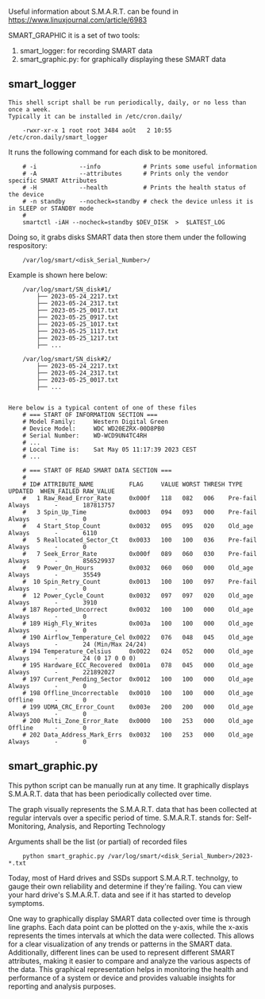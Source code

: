 Useful information about S.M.A.R.T. can be found in https://www.linuxjournal.com/article/6983

SMART_GRAPHIC it is a set of two tools:
1) smart_logger:        for recording SMART data
2) smart_graphic.py:    for graphically displaying these SMART data


## smart_logger
    This shell script shall be run periodically, daily, or no less than once a week.
    Typically it can be installed in /etc/cron.daily/

        -rwxr-xr-x 1 root root 3484 août   2 10:55 /etc/cron.daily/smart_logger

It runs the following command for each disk to be monitored.

        # -i            --info            # Prints some useful information
        # -A            --attributes      # Prints only the vendor specific SMART Attributes
        # -H            --health          # Prints the health status of the device
        # -n standby    --nocheck=standby # check the device unless it is in SLEEP or STANDBY mode
        #
        smartctl -iAH --nocheck=standby $DEV_DISK  >  $LATEST_LOG

Doing so, it grabs disks SMART data then store them under the following respository:

        /var/log/smart/<disk_Serial_Number>/

Example is shown here below:

        /var/log/smart/SN_disk#1/
            ├── 2023-05-24_2217.txt
            ├── 2023-05-24_2317.txt
            ├── 2023-05-25_0017.txt
            ├── 2023-05-25_0917.txt
            ├── 2023-05-25_1017.txt
            ├── 2023-05-25_1117.txt
            ├── 2023-05-25_1217.txt
            ├── ...

        /var/log/smart/SN_disk#2/
            ├── 2023-05-24_2217.txt
            ├── 2023-05-24_2317.txt
            ├── 2023-05-25_0017.txt
            ├── ...


    Here below is a typical content of one of these files
        # === START OF INFORMATION SECTION ===
        # Model Family:     Western Digital Green
        # Device Model:     WDC WD20EZRX-00D8PB0
        # Serial Number:    WD-WCD9UN4TC4RH
        # ...
        # Local Time is:    Sat May 05 11:17:39 2023 CEST
        # ...

        # === START OF READ SMART DATA SECTION ===
        # 
        # ID# ATTRIBUTE_NAME          FLAG     VALUE WORST THRESH TYPE      UPDATED  WHEN_FAILED RAW_VALUE
        #   1 Raw_Read_Error_Rate     0x000f   118   082   006    Pre-fail  Always       -       187813757
        #   3 Spin_Up_Time            0x0003   094   093   000    Pre-fail  Always       -       0
        #   4 Start_Stop_Count        0x0032   095   095   020    Old_age   Always       -       6110
        #   5 Reallocated_Sector_Ct   0x0033   100   100   036    Pre-fail  Always       -       0
        #   7 Seek_Error_Rate         0x000f   089   060   030    Pre-fail  Always       -       856529937
        #   9 Power_On_Hours          0x0032   060   060   000    Old_age   Always       -       35549
        #  10 Spin_Retry_Count        0x0013   100   100   097    Pre-fail  Always       -       0
        #  12 Power_Cycle_Count       0x0032   097   097   020    Old_age   Always       -       3910
        # 187 Reported_Uncorrect      0x0032   100   100   000    Old_age   Always       -       0
        # 189 High_Fly_Writes         0x003a   100   100   000    Old_age   Always       -       0
        # 190 Airflow_Temperature_Cel 0x0022   076   048   045    Old_age   Always       -       24 (Min/Max 24/24)
        # 194 Temperature_Celsius     0x0022   024   052   000    Old_age   Always       -       24 (0 17 0 0 0)
        # 195 Hardware_ECC_Recovered  0x001a   078   045   000    Old_age   Always       -       221892027
        # 197 Current_Pending_Sector  0x0012   100   100   000    Old_age   Always       -       0
        # 198 Offline_Uncorrectable   0x0010   100   100   000    Old_age   Offline      -       0
        # 199 UDMA_CRC_Error_Count    0x003e   200   200   000    Old_age   Always       -       0
        # 200 Multi_Zone_Error_Rate   0x0000   100   253   000    Old_age   Offline      -       0
        # 202 Data_Address_Mark_Errs  0x0032   100   253   000    Old_age   Always       -       0


## smart_graphic.py

This python script can be manually run at any time.
It graphically displays S.M.A.R.T. data that has been periodically collected over time.

The graph visually represents the S.M.A.R.T. data that has been collected at regular
intervals over a specific period of time. S.M.A.R.T. stands for:
        Self-Monitoring, Analysis, and Reporting Technology

Arguments shall be the list (or partial) of recorded files

        python smart_graphic.py /var/log/smart/<disk_Serial_Number>/2023-*.txt

Today, most of Hard drives and SSDs support S.M.A.R.T. technolgy, to gauge their own
reliability and determine if they're failing. You can view your hard drive's S.M.A.R.T.
data and see if it has started to develop symptoms.

One way to graphically display SMART data collected over time is through line graphs.
Each data point can be plotted on the y-axis, while the x-axis represents the times
    intervals at which the data were collected. This allows for a clear visualization of
    any trends or patterns in the SMART data. Additionally, different lines can be used to
    represent different SMART attributes, making it easier to compare and analyze the
    various aspects of the data. This graphical representation helps in monitoring the
    health and performance of a system or device and provides valuable insights for
    reporting and analysis purposes.
